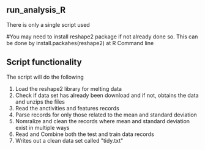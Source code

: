 ## run_analysis_R

There is only a single script used

#You may need to install reshape2 package if not already done so.
This can be done by install.packahes(reshape2) at R Command line

## Script functionality

The script will do the following

1. Load the reshape2 library for melting data
2. Check if data set has already been download and if not, obtains the data
   and unzips the files
3. Read the anctivities and features records
4. Parse records for only those related to the mean and standard deviation
5. Nomralize and clean the records where mean and standard deviation exist in multiple ways
6. Read and Combine both the test and train data records
7. Writes out a clean data set called "tidy.txt"